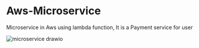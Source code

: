 # Aws-Microservice
Microservice in Aws using lambda function, It is a Payment service for user 


![microservice drawio](https://github.com/shorya1853/Aws-Microservice/assets/98734613/cc1cf478-b221-4293-8bba-c6f6d904af1f)

